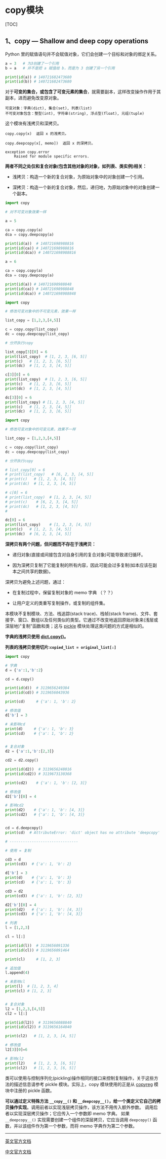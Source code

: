 # copy模块

[TOC]

## 1、copy — Shallow and deep copy operations

Python 里的赋值语句并不会赋值对象，它们会创建一个目标和对象的绑定关系。

```python
a = 3   # 为3创建了一个引用
b = a   # 并不是把 a 赋值给 b，而是为 3 创建了另一个引用

print(id(a)) # 140721682473680
print(id(b)) # 140721682473680
```

对于**可变的集合，或包含了可变元素的集合**，就需要副本，这样改变操作作用于其副本，进而避免改变原对象。

	可变对象：字典(dict), 集合(set), 列表(list)
	不可变对象包含：整型(int), 字符串(string), 浮点型(float), 元组(tuple)


这个模块有浅拷贝和深拷贝。

	copy.copy(x)  返回 x 的浅拷贝。		

	copy.deepcopy(x[, memo])  返回 x 的深拷贝。

	exception copy.error
		Raised for module specific errors.

**两者不同之处仅和复合对象(包含其他对象的对象，如列表、类实例)相关：**

- 浅拷贝：构造一个新的复合对象，为原始对象中的对象创建一个引用。

- 深拷贝：构造一个新的复合对象，然后，递归地，为原始对象中的对象创建一个副本。

```python
import copy

# 对不可变对象效果一样

a = 5

ca = copy.copy(a)
dca = copy.deepcopy(a)

print(id(a))  # 140721698988816
print(id(ca)) # 140721698988816
print(id(dca)) # 140721698988816

a = 6

ca = copy.copy(a)
dca = copy.deepcopy(a)

print(id(a)) # 140721698988848 
print(id(ca)) # 140721698988848 
print(id(dca)) # 140721698988848 
```

```python
import copy

# 修改可变对象中的不可变元素，效果一样

list_copy = [1,2,3,[4,5]]

c = copy.copy(list_copy)
dc = copy.deepcopy(list_copy)

# 分开执行copy

list_copy[3][0] = 6
print(list_copy)  # [1, 2, 3, [6, 5]]
print(c)   # [1, 2, 3, [6, 5]]
print(dc)  # [1, 2, 3, [4, 5]]

c[3][0] = 6
print(list_copy)  # [1, 2, 3, [6, 5]]
print(c)   # [1, 2, 3, [6, 5]]
print(dc)  # [1, 2, 3, [4, 5]]

dc[3][0] = 6
print(list_copy) # [1, 2, 3, [4, 5]]
print(c)   # [1, 2, 3, [4, 5]]
print(dc)  # [1, 2, 3, [6, 5]]
```

```python
import copy

# 修改可变对象中的可变元素，效果不一样

list_copy = [1,2,3,[4,5]]

c = copy.copy(list_copy)
dc = copy.deepcopy(list_copy)

# 分开执行copy

# list_copy[0] = 6
# print(list_copy)   # [6, 2, 3, [4, 5]]
# print(c)   # [1, 2, 3, [4, 5]]
# print(dc)  # [1, 2, 3, [4, 5]]

# c[0] = 6
# print(list_copy)  # [1, 2, 3, [4, 5]]
# print(c)    # [6, 2, 3, [4, 5]]
# print(dc)   # [1, 2, 3, [4, 5]]
# 

dc[0] = 6   
print(list_copy)    # [1, 2, 3, [4, 5]]
print(c)   # [1, 2, 3, [4, 5]]
print(dc)  # [6, 2, 3, [4, 5]]
```

**深拷贝有两个问题，但问题而不存在于浅拷贝：**

- 递归对象(直接或间接包含对自身引用的复合对象)可能导致递归循环。

- 因为深拷贝复制了它能复制的所有内容，因此可能会过多复制(如本应该在副本之间共享的数据)。

深拷贝为避免上述问题，通过：

- 在复制过程中，保留复制对象的 memo 字典 （？？）

- 让用户定义的类重写复制操作，或复制的组件集。

本模块不复制模块、方法、栈追踪(stack trace)、栈帧(stack frame)、文件、套接字、窗口、数组以及任何类似的类型。它通过不改变地返回原始对象来(浅层或深层地)"复制"函数和类；这与 [pickle](https://docs.python.org/zh-cn/3.8/library/pickle.html#module-pickle) 模块处理这类问题的方式是相似的。

**字典的浅拷贝使用 [dict.copy()](https://docs.python.org/zh-cn/3.8/library/stdtypes.html#dict.copy)。**

**列表的浅拷贝使用切片:`copied_list = original_list[:]`**

```python
import copy

# 字典
d = {'a':1,'b':2}

cd = d.copy()

print(id(d))  # 3119656249384
print(id(cd)) # 3119656043936

print(cd)     # {'a': 1, 'b': 2}

# 修改值
d['b'] = 3

# 未影响cd
print(d)     # {'a': 1, 'b': 3}
print(cd)    # {'a': 1, 'b': 2}


# 复合对象
d2 = {'a':1,'b':[2,3]}

cd2 = d2.copy()

print(id(d2))  # 3119656248016
print(id(cd2)) # 3119673130368

print(cd2)    # {'a': 1, 'b': [2, 3]}

# 修改值
d2['b'][0] = 4

# 影响cd2
print(d2)    # {'a': 1, 'b': [4, 3]}
print(cd2)   # {'a': 1, 'b': [4, 3]}


cd = d.deepcopy()
print(cd)  # AttributeError: 'dict' object has no attribute 'deepcopy'

# -------------------------------

# 使用 = 复制

cd3 = d
print(cd3)  # {'a': 1, 'b': 2}

d['b'] = 3
print(d)    # {'a': 1, 'b': 3}
print(cd)   # {'a': 1, 'b': 3}

cd3 = d2
print(cd3)  # {'a': 1, 'b': [2, 3]}

d2['b'][0] = 4
print(d2)   # {'a': 1, 'b': [4, 3]}
print(cd3)  # {'a': 1, 'b': [4, 3]}
```

```python
# 列表
l = [1,2,3]

cl = l[:]

print(id(l))  # 3119656091336
print(id(cl)) # 3119656091464

print(cl)     # [1, 2, 3]

# 追加值
l.append(4)

# 未影响cl
print(l)  # [1, 2, 3, 4]
print(cl) # [1, 2, 3]


# 复合对象
l2 = [1,2,3,[4,5]]
cl2 = l[:]

print(id(l2))  # 3119656088840
print(id(cl2)) # 3119656164040

print(cl2)   # [1, 2, 3, [4, 5]]

# 修改值
l2[3][0]=6

# 影响cl2
print(l2)    # [1, 2, 3, [6, 5]]
print(cl2)   # [1, 2, 3, [6, 5]]
```

类可以使用与控制序列化(pickling)操作相同的接口来控制复制操作，关于这些方法的描述信息请参考 pickle 模块。实际上，copy 模块使用的正是从 [copyreg](https://docs.python.org/zh-cn/3.8/library/copyreg.html#module-copyreg) 模块中注册的 pickle 函数。

**可以通过定义特殊方法 `__copy__()` 和 `__deepcopy__()`，给一个类定义它自己的拷贝操作实现**。调用前者以实现浅层拷贝操作，该方法不用传入额外参数。 调用后者以实现深层拷贝操作；它应传入一个参数即 memo 字典。 如果 `__deepcopy__()` 实现需要创建一个组件的深层拷贝，它应当调用 `deepcopy()` 函数，并以该组件作为第一个参数，而将 memo 字典作为第二个参数。

--------------------------------------------------------------

[英文官方文档](https://docs.python.org/3.8/library/copy.html)

[中文官方文档](https://docs.python.org/zh-cn/3.8/library/copy.html)